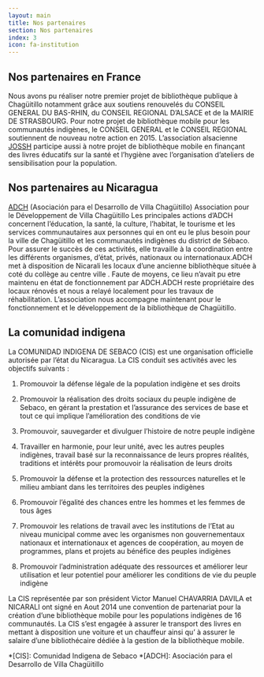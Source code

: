 ```yaml
---
layout: main
title: Nos partenaires
section: Nos partenaires
index: 3
icon: fa-institution
---
```


Nos partenaires en France
-------------------------

Nous avons pu réaliser notre premier projet de bibliothèque publique à Chagüitillo notamment grâce aux soutiens renouvelés du CONSEIL GENERAL DU BAS-RHIN, du CONSEIL REGIONAL D’ALSACE et de la MAIRIE DE STRASBOURG.
Pour notre projet de bibliothèque mobile pour les communautés indigènes, le CONSEIL GENERAL et le CONSEIL REGIONAL soutiennent de nouveau notre action en 2015.
L’association alsacienne [JOSSH](www.jossh.fr) participe aussi à notre projet de bibliothèque mobile en finançant des livres éducatifs sur la santé et l’hygiène avec l’organisation d’ateliers de sensibilisation pour la population.

Nos partenaires au Nicaragua
----------------------------

[ADCH](http://www.adchchaguitillo.com) (Asociación para el Desarrollo de Villa Chagüitillo)
Association pour le Développement de Villa Chagüitillo
Les principales actions d’ADCH concernent l’éducation, la santé, la culture, l’habitat, le tourisme et les services communautaires aux personnes qui en ont eu le plus besoin pour la ville de Chagüitillo et les communautés indigènes du district de Sébaco. Pour assurer le succès de ces activités, elle travaille à la coordination entre les différents organismes, d’état, privés, nationaux ou internationaux.ADCH met à disposition de Nicarali les locaux d’une ancienne bibliothèque située à coté du collège au centre ville . Faute de moyens, ce lieu n’avait pu etre maintenu en état de fonctionnement par ADCH.ADCH reste propriétaire des locaux rénovés et nous a relayé localement pour les travaux de réhabilitation. L’association nous accompagne maintenant pour le fonctionnement et le développement de la bibliothèque de Chagüitillo.

La comunidad indigena
---------------------

La COMUNIDAD INDIGENA DE SEBACO (CIS) est une organisation officielle autorisée par l’état du Nicaragua.
La CIS conduit ses activités avec les objectifs suivants :

1.   Promouvoir la défense légale de la population indigène et ses droits

2.   Promouvoir la réalisation des droits sociaux du peuple indigène de Sebaco, en gérant la prestation et l’assurance des services de base et tout ce qui implique l’amélioration des conditions de vie

3.   Promouvoir, sauvegarder et divulguer l’histoire de notre peuple indigène

4.   Travailler en harmonie, pour leur unité, avec les autres peuples indigènes, travail basé sur la reconnaissance de leurs propres réalités, traditions et intérêts pour promouvoir la réalisation de leurs droits

5.   Promouvoir la défense et la protection des ressources naturelles et le milieu ambiant dans les territoires des peuples indigènes

6.   Promouvoir l’égalité des chances entre les hommes et les femmes de tous âges

7.   Promouvoir les relations de travail avec les institutions de l’Etat au niveau municipal comme avec les organismes non gouvernementaux nationaux et internationaux et agences de coopération, au moyen de programmes, plans et projets au bénéfice des peuples indigènes

8.   Promouvoir l’administration adéquate des ressources et améliorer leur utilisation et leur potentiel pour améliorer les conditions de vie du peuple indigène

La CIS représentée par son président Victor Manuel CHAVARRIA DAVILA et NICARALI ont signé en Aout 2014 une convention de partenariat pour la création d’une bibliothèque mobile pour les populations indigènes de 16 communautés.
La CIS s’est engagée à assurer le transport des livres en mettant à disposition une voiture et un chauffeur ainsi qu’ à assurer le salaire d’une bibliothécaire dédiée à la gestion de la bibliothèque mobile.

*[CIS]: Comunidad Indigena de Sebaco
*[ADCH]: Asociación para el Desarrollo de Villa Chagüitillo
